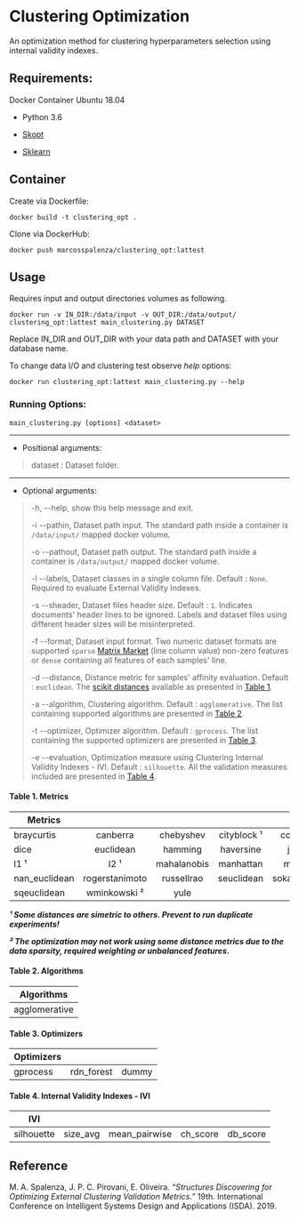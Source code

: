 # Clustering Optimization
An optimization method for clustering hyperparameters selection using internal validity indexes.

## Requirements: 
Docker Container Ubuntu 18.04

- Python 3.6

- [Skopt](https://scikit-optimize.github.io/)

- [Sklearn](https://flask.palletsprojects.com/)

## Container

Create via Dockerfile:
```
docker build -t clustering_opt .
```

Clone via DockerHub:
```
docker push marcosspalenza/clustering_opt:lattest
```

## Usage
Requires input and output directories volumes as following.
```
docker run -v IN_DIR:/data/input -v OUT_DIR:/data/output/ clustering_opt:lattest main_clustering.py DATASET
```

Replace IN_DIR and OUT_DIR with your data path and DATASET with your database name.

To change data I/O and clustering test observe *help* options:
```
docker run clustering_opt:lattest main_clustering.py --help
```

### Running Options:
`main_clustering.py [options] <dataset>`
___

- Positional arguments:
> dataset : Dataset folder.
___

- Optional arguments:
> -h, --help, show this help message and exit.
>
> -i --pathin,
> Dataset path input.  The standard path inside a container is `/data/input/` mapped docker volume.
>
> -o --pathout,
> Dataset path output. The standard path inside a container is `/data/output/` mapped docker volume.
>
> -l --labels,
> Dataset classes in a single column file. Default : `None`. Required to evaluate External Validity Indexes.
>
> -s --sheader,
> Dataset files header size. Default : `1`. Indicates documents' header lines to be ignored. Labels and dataset files using different header sizes will be misinterpreted.
>
> -f --format,
> Dataset input format. Two numeric dataset formats are supported `sparse` [Matrix Market](https://math.nist.gov/MatrixMarket/) (line column value) non-zero features or `dense` containing all features of each samples' line.
>
> -d --distance, 
> Distance metric for samples' affinity evaluation. Default : `euclidean`. The [scikit distances](https://scikit-learn.org/stable/modules/generated/sklearn.metrics.pairwise_distances.html) avaliable as presented in [Table 1](#table-metrics).
>
> -a --algorithm,
> Clustering algorithm. Default : `agglomerative`. The list containing supported algorithms are presented in [Table 2](#table-algorithms).
>
> -t --optimizer, Optimizer algorithm. Default : `gprocess`. The list containing the supported optimizers are presented in [Table 3](#table-optimizer).
>
> -e --evaluation, 
> Optimization measure using Clustering Internal Validity Indexes - IVI. Default : `silhouette`. All the validation measures included are presented in [Table 4](#table-ivi).

<h4 id="table-metrics">
 Table 1. Metrics
</h4> 

| Metrics       |                |               |               |               |                |
|---------------|:--------------:|:-------------:|:-------------:|:-------------:|:--------------:|
| braycurtis    | canberra       | chebyshev     | cityblock ¹   | correlation   | cosine         |
| dice          | euclidean      | hamming       | haversine     | jaccard       | kulsinski      |
| l1 ¹          | l2 ¹           | mahalanobis   | manhattan     | matching      | minkowski      |
| nan_euclidean | rogerstanimoto | russellrao    | seuclidean    | sokalmichener | sokalsneath    |
| sqeuclidean   | wminkowski ²   | yule          |               |               |                |

***¹ Some distances are simetric to others. Prevent to run duplicate experiments!***

***² The optimization may not work using some distance metrics due to the data sparsity, required weighting or unbalanced features.***

<h4 id="table-algorithms">
 Table 2. Algorithms
</h4>

| Algorithms    |
|---------------|
| agglomerative |

<h4 id="table-optimizers">
 Table 3. Optimizers
</h4>

| Optimizers    |                |                |
|---------------|:--------------:|:--------------:|
| gprocess      | rdn_forest     | dummy          |

<h4 id="table-ivi">
 Table 4. Internal Validity Indexes - IVI
</h4>

| IVI           |                |                |                |                |
|---------------|:--------------:|:--------------:|:--------------:|:--------------:|
| silhouette    | size_avg       | mean_pairwise  | ch_score       | db_score       | 
 
## Reference
M. A. Spalenza, J. P. C. Pirovani, E. Oliveira. *“Structures Discovering for Optimizing External Clustering Validation Metrics.”* 19th. International Conference on Intelligent Systems Design and Applications (ISDA). 2019.
